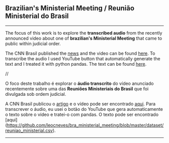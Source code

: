 ## Brazilian's Ministerial Meeting / Reunião Ministerial do Brasil

***

The focus of this work is to explore the **transcribed audio** from the recently announced video about one of **brazilian's Ministerial Meeting** that came to public within judicial order.

The CNN Brasil published the [news](https://www.cnnbrasil.com.br/politica/2020/05/22/assista-ao-video-da-reuniao-ministerial-com-bolsonaro) and the video can be found [here](https://www.youtube.com/watch?v=TjndWfgiRQQ). To transcribe the audio I used YouTube button that automatically generate the text and I treated it with python pandas. The text can be found [here](https://github.com/leocneves/bra_ministerial_meeting/blob/master/dataset/reuniao_ministerial.csv).

//

O foco deste trabalho é explorar o **áudio transcrito** do vídeo anunciado recentemente sobre uma das **Reuniões Ministeriais do Brasil** que foi divulgada sob ordem judicial.

A CNN Brasil publicou o [artigo](https://www.cnnbrasil.com.br/politica/2020/05/22/assista-ao-video-da-reuniao-ministerial-com-bolsonaro) e o vídeo pode ser encontrado [aqui](https://www.youtube.com/watch?v=TjndWfgiRQQ). Para transcrever o áudio, eu usei o botão do YouTube que gera automaticamente o texto sobre o vídeo e tratei-o com pandas. O texto pode ser encontrado [aqui] (https://github.com/leocneves/bra_ministerial_meeting/blob/master/dataset/reuniao_ministerial.csv).

***
